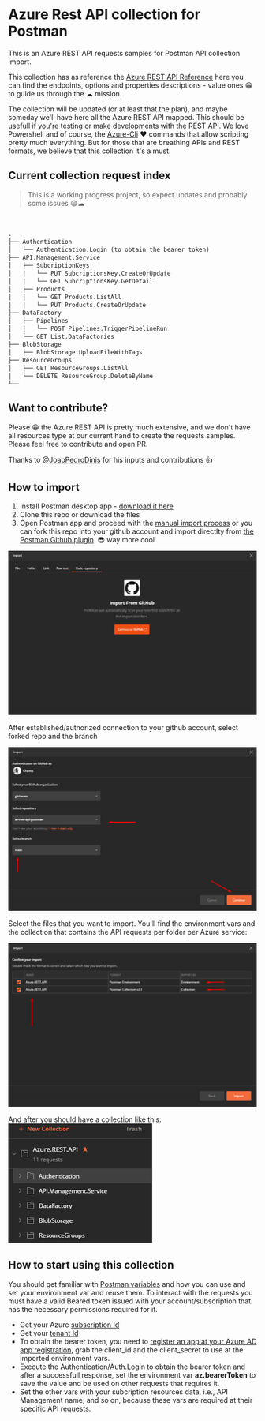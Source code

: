 # Azure Rest API collection for Postman

This is an Azure REST API requests samples for Postman API collection import. 

This collection has as reference the [Azure REST API Reference](https://docs.microsoft.com/en-us/rest/api/azure/) here you can find the endpoints, options and properties descriptions - value ones 😁 to guide us through the ☁ mission. 

The collection will be updated (or at least that the plan), and maybe someday we'll have here all the Azure REST API mapped. This should be usefull if you're testing or make developments with the REST API. We love Powershell and of course, the [Azure-Cli](https://docs.microsoft.com/en-us/cli/azure/) ❤ commands that allow scripting pretty much everything. But for those that are breathing APIs and REST formats, we believe that this collection it's a must.

## Current collection request index

> This is a working progress project, so expect updates and probably some issues 😁☁
<br/>

```
.
├── Authentication
│   └── Authentication.Login (to obtain the bearer token)
├── API.Management.Service
│   ├── SubcriptionKeys
│   |   └── PUT SubcriptionsKey.CreateOrUpdate
│   |   └── GET SubcriptionsKey.GetDetail
│   ├── Products
│   |   └── GET Products.ListAll
│   |   └── PUT Products.CreateOrUpdate
├── DataFactory
│   ├── Pipelines
│   |   └── POST Pipelines.TriggerPipelineRun
│   └── GET List.DataFactories
├── BlobStorage
│   ├── BlobStorage.UploadFileWithTags
├── ResourceGroups
│   ├── GET ResourceGroups.ListAll
│   └── DELETE ResourceGroup.DeleteByName
└── 
```


## Want to contribute?

Please 😁 the Azure REST API is pretty much extensive, and we don't have all resources type at our current hand to create the requests samples. Please feel free to contribute and open PR.

Thanks to [@JoaoPedroDinis](https://github.com/JoaoPedroDinis) for his inputs and contributions 👍



## How to import


1. Install Postman desktop app - [download it here](https://www.postman.com/downloads/)
2. Clone this repo or download the files
3. Open Postman app and proceed with the [manual import process](https://learning.postman.com/docs/getting-started/importing-and-exporting-data/#importing-postman-data) or you can fork this repo into your github account and import directlty from [the Postman Github plugin](https://learning.postman.com/docs/getting-started/importing-and-exporting-data/#importing-postman-data). 😎 way more cool

![github-plugin](/media/git-plugin-1.png)

After established/authorized connection to your github account, select forked repo and the branch

![github-plugin](/media/git-plugin-2.png)

Select the files that you want to import. You'll find the environment vars and the collection that contains the API requests per folder per Azure service:

![github-plugin](/media/git-plugin-3.png)

And after you should have a collection like this: <br/>
![github-plugin](/media/Imported_collection.png)



## How to start using this collection

You should get familiar with [Postman variables](https://learning.postman.com/docs/sending-requests/variables/) and how you can use and set your environment var and reuse them. To interact with the requests you must have a valid Beared token issued with your account/subscription that has the necessary permissions required for it. 
* Get your Azure [subscription Id](https://docs.microsoft.com/en-us/powershell/module/servicemanagement/azure.service/get-azuresubscription?view=azuresmps-4.0.0)
* Get your [tenant Id](https://docs.microsoft.com/en-us/azure/marketplace/find-tenant-object-id)
* To obtain the bearer token, you need to [register an app at your Azure AD app registration](https://docs.microsoft.com/en-us/azure/active-directory/develop/v2-oauth2-client-creds-grant-flow), grab the client_id and the client_secret to use at the imported environment vars. 
* Execute the Authentication/Auth.Login to obtain the bearer token and after a successfull response, set the environment var **az.bearerToken** to save the value and be used on other requests that requires it.
* Set the other vars with your subcription resources data, i.e., API Management name, and so on, because these vars are required at their specific API requests.


